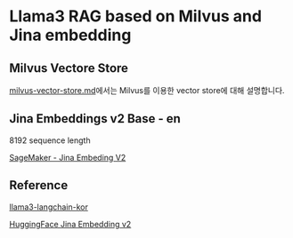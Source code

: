 # Llama3 RAG based on Milvus and Jina embedding

## Milvus Vectore Store

[milvus-vector-store.md](https://github.com/kyopark2014/llama3-milvus-jina/blob/main/milvus-vector-store.md)에서는 Milvus를 이용한 vector store에 대해 설명합니다.

## Jina Embeddings v2 Base - en

8192 sequence length

[SageMaker - Jina Embeding V2](https://us-west-2.console.aws.amazon.com/sagemaker/playground?region=us-west-2#/foundation-models/playground/prodview-5iljbegvoi66w)

## Reference 

[llama3-langchain-kor](https://github.com/kyopark2014/llama3-langchain-kor)

[HuggingFace Jina Embedding v2](https://huggingface.co/jinaai/jina-embeddings-v2-base-en)




